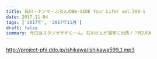 ```yaml
---
title: 石川・ホンマ・ぶるんのBe-SIDE Your Life! vol.599-1
date: 2017-11-04
tags: ['2017年', '2017年11月']
draft: false
summary: 今日はスタジオががらーん。石川さんが選挙に出馬！？MIURA
---
```


http://project-phi.ddo.jp/ishikawa/ishikawa599_1.mp3
